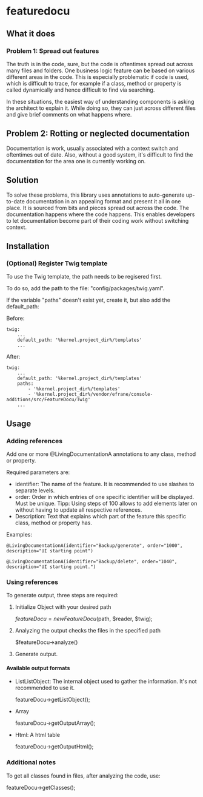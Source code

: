 # featuredocu

## What it does

### Problem 1: Spread out features

The truth is in the code, sure, but the code is oftentimes spread out across many files and folders. One business logic feature can be based on various different areas in the code. This is especially problematic if code is used, which is difficult to trace, for example if a class, method or property is called dynamically and hence difficult to find via searching.

In these situations, the easiest way of understanding components is asking the architect to explain it. While doing so, they can just across different files and give brief comments on what happens where.

## Problem 2: Rotting or neglected documentation

Documentation is work, usually associated with a context switch and oftentimes out of date. Also, without a good system, it's difficult to find the documentation for the area one is currently working on.

## Solution

To solve these problems, this library uses annotations to auto-generate up-to-date documentation in an appealing format and present it all in one place. It is sourced from bits and pieces spread out across the code. The documentation happens where the code happens. This enables developers to let documentation become part of their coding work without switching context.

## Installation

### (Optional) Register Twig template

To use the Twig template, the path needs to be regisered first.

To do so, add the path to the file: "config/packages/twig.yaml".

If the variable "paths" doesn't exist yet, create it, but also add the default_path:

Before:

    twig:
        ...
        default_path: '%kernel.project_dir%/templates'
        ...

After:

    twig:
        ...
        default_path: '%kernel.project_dir%/templates'
        paths:
            - '%kernel.project_dir%/templates'
            - '%kernel.project_dir%/vendor/efrane/console-additions/src/FeatureDocu/Twig'
        ...

## Usage

### Adding references

Add one or more @LivingDocumentationA annotations to any class, method or property.

Required parameters are:
- identifier: The name of the feature. It is recommended to use slashes to separate levels.
- order: Order in which entries of one specific identifier will be displayed. Must be unique.
  Tipp: Using steps of 100 allows to add elements later on without having to update all respective references.
- Description: Text that explains which part of the feature this specific class, method or property has.

Examples:

    @LivingDocumentationA(identifier="Backup/generate", order="1000", description="UI starting point")

    @LivingDocumentationA(identifier="Backup/delete", order="1040", description="UI starting point.")

### Using references

To generate output, three steps are required:

1. Initialize Object with your desired path
    
    $featureDocu = new FeatureDocu($path, $reader, $twig);

2. Analyzing the output checks the files in the specified path

    $featureDocu->analyze()

3. Generate output.

#### Available output formats

- ListListObject: The internal object used to gather the information. It's not recommended to use it.

    featureDocu->getListObject();

- Array

    featureDocu->getOutputArray();

- Html: A html table

    featureDocu->getOutputHtml();

### Additional notes

To get all classes found in files, after analyzing the code, use:

featureDocu->getClasses();